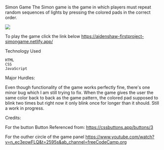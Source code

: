 Simon Game
The Simon game is the game in which players must repeat random sequences of lights by pressing the colored pads in the correct order.

![](Screenshot%20(2).png)

To play the game click the link below
https://aidenshaw-firstproject-simongame.netlify.app/


Technology Used
    
    HTML
    CSS
    JavaScript


Major Hurdles:

Even though functionality of the game works perfectly fine, there's one minor bug which I am still trying to fix. When the game gives the user the same color back to back as the game pattern, the colored pad supposed to blink two times but right now it only blink once for longer than it should. Still a work in progress.

Credits:

For the button
Button Referenced from: https://cssbuttons.app/buttons/3

For the outher circle of the game panel
https://www.youtube.com/watch?v=n_ec3eowFLQ&t=2595s&ab_channel=freeCodeCamp.org